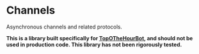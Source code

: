 # Channels

Asynchronous channels and related protocols.

**This is a library built specifically for [TopOTheHourBot](https://github.com/TopOTheHourBot/TopOTheHourBot), and should not be used in production code. This library has not been rigorously tested.**
